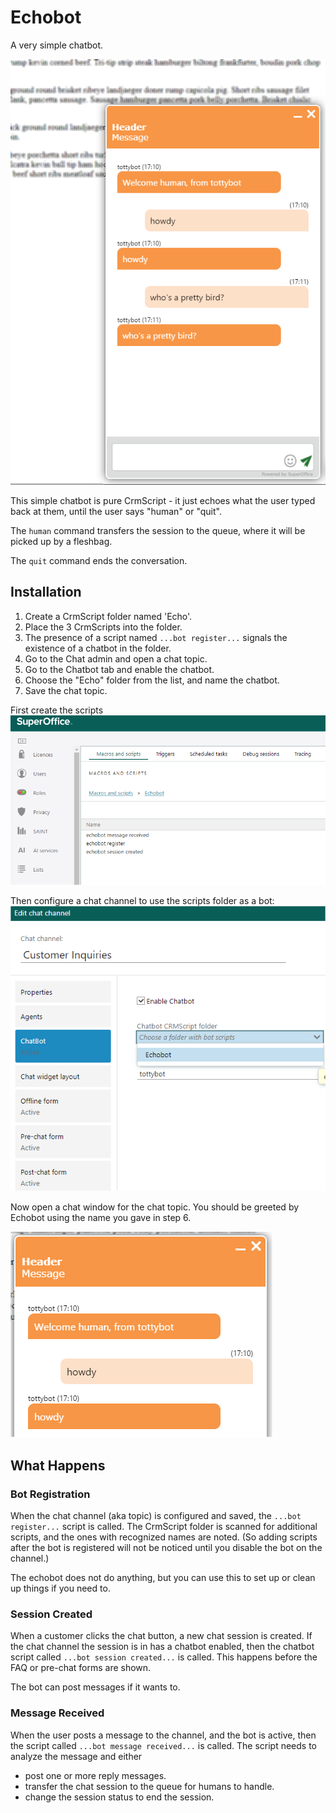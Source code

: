 # Echobot

A very simple chatbot.

![chat window](images/chat-with-bot.png)

This simple chatbot is pure CrmScript - it just echoes what the user typed back at them, until the user says "human" or "quit".

The `human` command transfers the session to the queue, where it will be picked up by a fleshbag.

The `quit` command ends the conversation.


## Installation

1. Create a CrmScript folder named 'Echo'.
2. Place the 3 CrmScripts into the folder.
3. The presence of a script named  `...bot register...` signals the existence of a chatbot in the folder.
4. Go to the Chat admin and open a chat topic.
5. Go to the Chatbot tab and enable the chatbot.
6. Choose the "Echo" folder from the list, and name the chatbot.
7. Save the chat topic.

First create the scripts
![Crm scripts folder](images/crmscripts.png)

Then configure a chat channel to use the scripts folder as a bot:
![chat channel admin](images/channel-admin.png)

Now open a chat window for the chat topic.
You should be greeted by Echobot using the name you gave in step 6.

![chatbot welcome](images/chatbot-welcome.png)

## What Happens

### Bot Registration

When the chat channel (aka topic) is configured and saved, the `...bot register...` script is called.
The CrmScript folder is scanned for additional scripts, and the ones with recognized names are noted.
(So adding scripts after the bot is registered will not be noticed until you disable the bot on the channel.)

The echobot does not do anything, but you can use this to set up or clean up things if you need to.

### Session Created

When a customer clicks the chat button, a new chat session is created.
If the chat channel the session is in has a chatbot enabled, then the chatbot script called `...bot session created...` is called. This happens before the FAQ or pre-chat forms are shown.

The bot can post messages if it wants to.

### Message Received

When the user posts a message to the channel, and the bot is active, then the script called
`...bot message received...` is called.
The script needs to analyze the message and either

* post one or more reply messages.
* transfer the chat session to the queue for humans to handle.
* change the session status to end the session.

